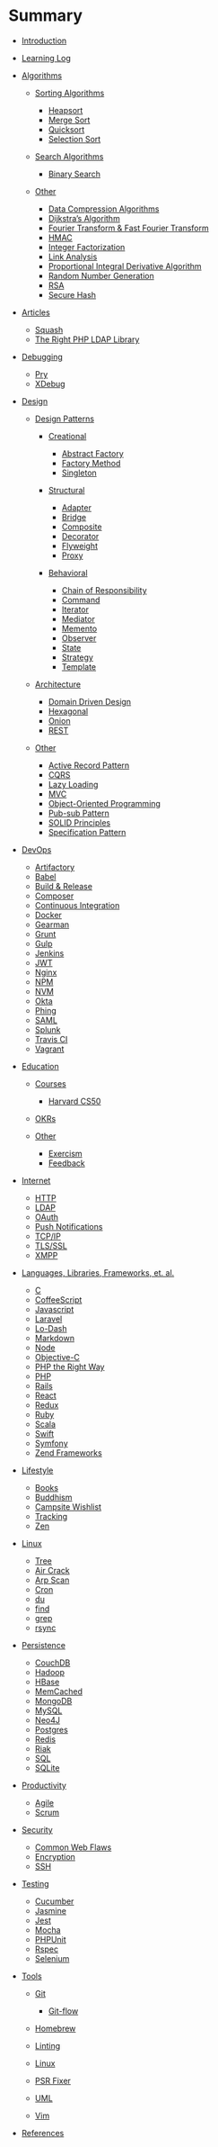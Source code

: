 # Summary

-   [Introduction](README.md)

-   [Learning Log](learning_log.md)

-   [Algorithms](algorithms/README.md)

    -   [Sorting Algorithms](algorithms/sorting.md)

        -   [Heapsort](algorithms/heapsort.md)
        -   [Merge Sort](algorithms/merge_sort.md)
        -   [Quicksort](algorithms/quicksort.md)
        -   [Selection Sort]()

    -   [Search Algorithms](algorithms/search.md)

        -   [Binary Search](algorithms/binary_search.md)

    -   [Other](algorithms/other.md)

        -   [Data Compression Algorithms]()
        -   [Dijkstra’s Algorithm](algorithms/dijkstras_algorithm.md)
        -   [Fourier Transform & Fast Fourier Transform]()
        -   [HMAC](./algorithms/hmac.md)
        -   [Integer Factorization]()
        -   [Link Analysis]()
        -   [Proportional Integral Derivative Algorithm]()
        -   [Random Number Generation]()
        -   [RSA](./algorithms/rsa.md)
        -   [Secure Hash]()

-   [Articles](articles/README.md)

    -   [Squash](articles/squash.md)
    -   [The Right PHP LDAP Library](articles/search_for_php_ldap_library.md)

-   [Debugging](debugging/README.md)

    -   [Pry]()
    -   [XDebug]()

-   [Design](./design/README.md)

    -   [Design Patterns](./design/./design_patterns.md)

        -   [Creational](./design/creational.md)

            -   [Abstract Factory](./design/abstract_factory.md)
            -   [Factory Method](./design/factory_method.md)
            -   [Singleton](./design/singleton.md)

        -   [Structural](./design/structural.md)

            -   [Adapter](/./design/adapter.md)
            -   [Bridge](/./design/bridge.md)
            -   [Composite](/./design/composite.md)
            -   [Decorator](/./design/decorator.md)
            -   [Flyweight](/./design/flyweight.md)
            -   [Proxy](/./design/proxy.md)

        -   [Behavioral](./design/behavioral.md)

            -   [Chain of Responsibility](./design/chain_of_responsibility.md)
            -   [Command](./design/command.md)
            -   [Iterator](./design/iterator.md)
            -   [Mediator](./design/mediator.md)
            -   [Memento](./design/memento.md)
            -   [Observer](./design/observer.md)
            -   [State](./design/state.md)
            -   [Strategy](./design/strategy.md)
            -   [Template](./design/template.md)

    -   [Architecture](./design/architecture.md)

        -   [Domain Driven Design](./design/ddd.md)
        -   [Hexagonal](./design/hexagonal.md)
        -   [Onion](./design/onion.md)
        -   [REST](./design/rest.md)

    -   [Other](./design/other.md)

        -   [Active Record Pattern](./design/active_record_pattern.md)
        -   [CQRS](./design/cqrs.md)
        -   [Lazy Loading](./design/lazy_loading.md)
        -   [MVC](./design/mvc.md)
        -   [Object-Oriented Programming](./design/oop.md)
        -   [Pub-sub Pattern](./design/pub_sub.md)
        -   [SOLID Principles](./design/solid.md)
        -   [Specification Pattern](./design/specification_pattern.md)

-   [DevOps](./dev_ops/README.md)

    -   [Artifactory]()
    -   [Babel]()
    -   [Build & Release]()
    -   [Composer](./dev_ops/composer.md)
    -   [Continuous Integration](./dev_ops/ci.md)
    -   [Docker](./dev_ops/docker.md)
    -   [Gearman](./dev_ops/gearman.md)
    -   [Grunt]()
    -   [Gulp](./dev_ops/gulp.md)
    -   [Jenkins]()
    -   [JWT](./dev_ops/jwt.md)
    -   [Nginx]()
    -   [NPM](./dev_ops/npm.md)
    -   [NVM](./dev_ops/nvm.md)
    -   [Okta]()
    -   [Phing](./dev_ops/phing.md)
    -   [SAML]()
    -   [Splunk]()
    -   [Travis CI](./dev_ops/travis.md)
    -   [Vagrant]()

-   [Education](./education/README.md)

    -   [Courses](./education/courses.md)

        -   [Harvard CS50](./education/harvard_cs50.md)

    -   [OKRs](./education/okrs.md)

    -   [Other](./education/other.md)

        -   [Exercism](./education/exercism.md)
        -   [Feedback](./education/feedback.md)

-   [Internet](./internet/README.md)

    -   [HTTP](./internet/http.md)
    -   [LDAP](./internet/ldap.md)
    -   [OAuth](./internet/oauth.md)
    -   [Push Notifications](./internet/push_notifications.md)
    -   [TCP/IP]()
    -   [TLS/SSL](./internet/tls_ssl.md)
    -   [XMPP](./internet/xmpp.md)

-   [Languages, Libraries, Frameworks, et. al.](./languages/README.md)

    -   [C](./languages/c.md)
    -   [CoffeeScript](./languages/coffeescript.md)
    -   [Javascript](./languages/javascript.md)
    -   [Laravel]()
    -   [Lo-Dash]()
    -   [Markdown](./languages/markdown.md)
    -   [Node]()
    -   [Objective-C](./languages/objective-c.md)
    -   [PHP the Right Way](./languages/php-the-right-way.md)
    -   [PHP](./languages/php.md)
    -   [Rails](./languages/ruby/rails.md)
    -   [React](./languages/react.md)
    -   [Redux](./languages/redux.md)
    -   [Ruby](./languages/ruby/README.md)
    -   [Scala](./languages/scala.md)
    -   [Swift](./languages/swift.md)
    -   [Symfony]()
    -   [Zend Frameworks]()

-   [Lifestyle](./lifestyle/README.md)

    -   [Books](./lifestyle/books.md)
    -   [Buddhism](./lifestyle/buddhism.md)
    -   [Campsite Wishlist](./lifestyle/campsite_wishlist.md)
    -   [Tracking](./lifestyle/tracking.md)
    -   [Zen](./lifestyle/zen.md)

-   [Linux](./linux/README.md)

    -   [Tree](./linux/tree.md)
    -   [Air Crack]()
    -   [Arp Scan]()
    -   [Cron](./linux/cron.md)
    -   [du](./linux/du.md)
    -   [find]()
    -   [grep](./linux/grep.md)
    -   [rsync](./linux/rsync.md)

-   [Persistence](./persistence/README.md)

    -   [CouchDB]()
    -   [Hadoop]()
    -   [HBase]()
    -   [MemCached]()
    -   [MongoDB]()
    -   [MySQL]()
    -   [Neo4J]()
    -   [Postgres](./persistence/postgres.md)
    -   [Redis]()
    -   [Riak]()
    -   [SQL](./persistence/sql.md)
    -   [SQLite](./persistence/sqlite.md)

-   [Productivity](./productivity/README.md)

    -   [Agile](./productivity/agile.md)
    -   [Scrum]()

-   [Security](./security/README.md)

    -   [Common Web Flaws](./security/common_web_./security_flaws.md)
    -   [Encryption](./security/encryption.md)
    -   [SSH](./security/ssh.md)

-   [Testing](./testing/README.md)

    -   [Cucumber]()
    -   [Jasmine]()
    -   [Jest]()
    -   [Mocha]()
    -   [PHPUnit]()
    -   [Rspec](./testing/rspec.md)
    -   [Selenium](./testing/selenium.md)

-   [Tools](./tools/README.md)

    -   [Git](./tools/git/README.md)

        -   [Git-flow](./tools/git/git_flow.md)

    -   [Homebrew](./tools/homebrew.md)

    -   [Linting]()

    -   [Linux](./tools/linux.md)

    -   [PSR Fixer](./tools/psr-fixer.md)

    -   [UML](./tools/uml.md)

    -   [Vim](./tools/vim.md)


-   [References](references.md)
